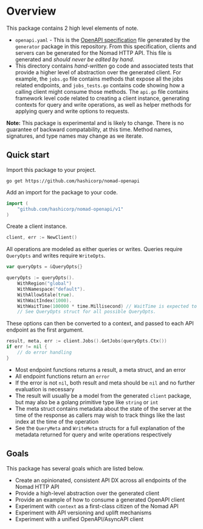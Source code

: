 # Overview

This package contains 2 high level elements of note.

- `openapi.yaml` - This is the [OpenAPI specification](https://github.com/OAI/OpenAPI-Specification)
file generated by the `generator` package in this repository. From this
specification, clients and servers can be generated for the Nomad HTTP API. This
file is generated and _should never be edited by hand_.
- This directory contains _hand-written_ go code and associated tests
that provide a higher level of abstraction over the generated client. For example,
the `jobs.go` file contains methods that expose all the jobs related endpoints, and
`jobs_tests.go` contains code showing how a calling client might consume those methods.
The `api.go` file contains framework level code related to creating a client instance,
generating contexts for query and write operations, as well as helper methods for
applying query and write options to requests.

**Note:** This package is experimental and is likely to change. There is no guarantee
of backward compatability, at this time. Method names, signatures, and type names
may change as we iterate.

## Quick start

Import this package to your project.

```shell
go get https://github.com/hashicorp/nomad-openapi
```

Add an import for the package to your code.

```go
import (
	"github.com/hashicorp/nomad-openapi/v1"
)
```

Create a client instance.

```go
client, err := NewClient()
```

All operations are modeled as either queries or writes. Queries require `QueryOpts`
and writes require `WriteOpts`.

```go
var queryOpts = &QueryOpts{}

queryOpts := queryOpts().
    WithRegion("global")
    WithNamespace("default").
    WithAllowStale(true).
    WithWaitIndex(1000).
    WithWaitTime(100000 * time.Millisecond) // WaitTime is expected to always be defined in milliseconds
    // See QueryOpts struct for all possible QueryOpts.
```

These options can then be converted to a context, and passed to each API endpoint
as the first argument.

```go
result, meta, err := client.Jobs().GetJobs(queryOpts.Ctx())
if err != nil {
	// do error handling
}
```

- Most endpoint functions returns a result, a meta struct, and an error
- All endpoint functions return an `error`
- If the error is not `nil`, both result and meta should be `nil` and no further
evaluation is necessary
- The result will usually be a model from the generated `client` package, but may also be a golang primitive type like
`string` or `int`
- The meta struct contains metadata about the state of the server at the time of
the response as callers may wish to track things like the last index at the time
of the operation
- See the `QueryMeta` and `WriteMeta` structs for a full explanation of the metadata
returned for query and write operations respectively

## Goals

This package has several goals which are listed below.

- Create an opinionated, consistent API DX across all endpoints of the Nomad HTTP API
- Provide a high-level abstraction over the generated client
- Provide an example of how to consume a generated OpenAPI client
- Experiment with `context` as a first-class citizen of the Nomad API
- Experiment with API versioning and uplift mechanisms
- Experiment with a unified OpenAPI/AsyncAPI client

